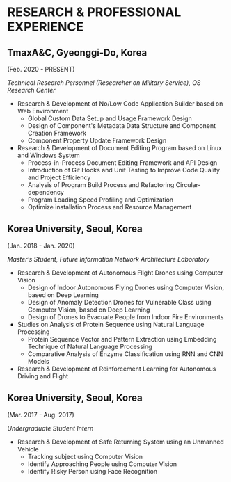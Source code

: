 # RESEARCH & PROFESSIONAL EXPERIENCE

## **TmaxA&C, Gyeonggi-Do, Korea**

(Feb. 2020 - PRESENT)

*Technical Research Personnel (Researcher on Military Service), OS Research Center*

- Research & Development of No/Low Code Application Builder based on Web Environment
  -	Global Custom Data Setup and Usage Framework Design
  -	Design of Component's Metadata Data Structure and Component Creation Framework
  - Component Property Update Framework Design
- Research & Development of Document Editing Program based on Linux and Windows System
  - Process-in-Process Document Editing Framework and API Design
  - Introduction of Git Hooks and Unit Testing to Improve Code Quality and Project Efficiency
  - Analysis of Program Build Process and Refactoring Circular-dependency
  - Program Loading Speed Profiling and Optimization
  - Optimize installation Process and Resource Management

## **Korea University, Seoul, Korea**

(Jan. 2018 - Jan. 2020)

*Master’s Student, Future Information Network Architecture Laboratory*

- Research & Development of Autonomous Flight Drones using Computer Vision
  - Design of Indoor Autonomous Flying Drones using Computer Vision, based on Deep Learning
  -	Design of Anomaly Detection Drones for Vulnerable Class using Computer Vision, based on Deep Learning
  -	Design of Drones to Evacuate People from Indoor Fire Environments
- Studies on Analysis of Protein Sequence using Natural Language Processing
  -	Protein Sequence Vector and Pattern Extraction using Embedding Technique of Natural Language Processing
  - Comparative Analysis of Enzyme Classification using RNN and CNN Models
- Research & Development of Reinforcement Learning for Autonomous Driving and Flight

## **Korea University, Seoul, Korea**

(Mar. 2017 - Aug. 2017)

*Undergraduate Student Intern*

- Research & Development of Safe Returning System using an Unmanned Vehicle
  -	Tracking subject using Computer Vision
  -	Identify Approaching People using Computer Vision
  -	Identify Risky Person using Face Recognition
